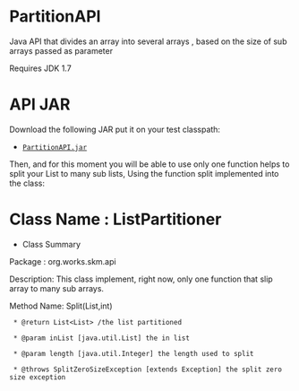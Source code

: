 # PartitionAPI
 Java API that divides an array into several arrays , based on the size of sub arrays passed as parameter

 Requires JDK 1.7 

# API JAR
Download the following JAR put it on your test classpath:

* [`PartitionAPI.jar`](http://download1327.mediafire.com/r1rmr3muy0gg/y4rakriqa2ahorj/partitionApi.jar)

Then, and for this moment you will be able to use only one function helps to split your List to many sub lists, Using the function split implemented into the class:

# Class Name : ListPartitioner

* Class Summary

Package : org.works.skm.api

Description:
This class implement, right now, only one function that slip array to many sub arrays.

Method Name: Split(List,int)

	 * @return List<List> /the list partitioned
	 
	 * @param inList [java.util.List] the in list
	 
	 * @param length [java.util.Integer] the length used to split
	 
	 * @throws SplitZeroSizeException [extends Exception] the split zero size exception
	 
